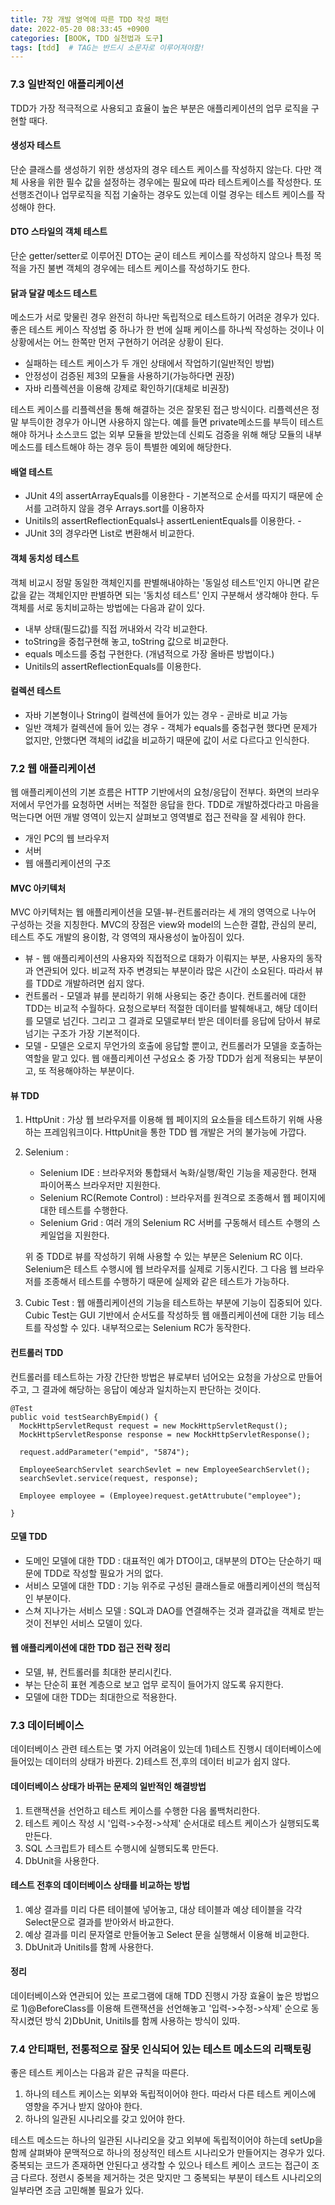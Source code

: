 ```yaml
---
title: 7장 개발 영역에 따른 TDD 작성 패턴
date: 2022-05-20 08:33:45 +0900
categories: [BOOK, TDD 실천법과 도구]
tags: [tdd]  # TAG는 반드시 소문자로 이루어져야함!
---
```


### 7.3 일반적인 애플리케이션
TDD가 가장 적극적으로 사용되고 효율이 높은 부분은 애플리케이션의 업무 로직을 구현할 때다.

#### 생성자 테스트
단순 클래스를 생성하기 위한 생성자의 경우 테스트 케이스를 작성하지 않는다. 다만 객체 사용을 위한 필수 값을 설정하는 경우에는 필요에 따라 테스트케이스를 작성한다.
또 선행조건이나 업무로직을 직접 기술하는 경우도 있는데 이럴 경우는 테스트 케이스를 작성해야 한다.

#### DTO 스타일의 객체 테스트
단순 getter/setter로 이루어진 DTO는 굳이 테스트 케이스를 작성하지 않으나 특정 목적을 가진 불변 객체의 경우에는 테스트 케이스를 작성하기도 한다.

#### 닭과 달걀 메소드 테스트
메소드가 서로 맞물린 경우 완전히 하나만 독립적으로 테스트하기 어려운 경우가 있다. 좋은 테스트 케이스 작성법 중 하나가 한 번에 실패 케이스를 하나씩 작성하는 것이나
이 상황에서는 어느 한쪽만 먼저 구현하기 어려운 상황이 된다.
* 실패하는 테스트 케이스가 두 개인 상태에서 작업하기(일반적인 방법)
* 안정성이 검증된 제3의 모듈을 사용하기(가능하다면 권장)
* 자바 리플렉션을 이용해 강제로 확인하기(대체로 비권장)

테스트 케이스를 리플렉션을 통해 해결하는 것은 잘못된 접근 방식이다. 리플렉션은 정말 부득이한 경우가 아니면 사용하지 않는다.
예를 들면 private메소드를 부득이 테스트해야 하거나 소스코드 없는 외부 모듈을 받았는데 신뢰도 검증을 위해 해당 모듈의 내부 메소드를 테스트해야 하는 경우 등이 특별한 예외에 해당한다.

#### 배열 테스트
* JUnit 4의 assertArrayEquals를 이용한다 - 기본적으로 순서를 따지기 때문에 순서를 고려하지 않을 경우 Arrays.sort를 이용하자
* Unitils의 assertReflectionEquals나 assertLenientEquals를 이용한다. -
* JUnit 3의 경우라면 List로 변환해서 비교한다.

#### 객체 동치성 테스트
객체 비교시 정말 동일한 객체인지를 판별해내야하는 '동일성 테스트'인지 아니면 같은 값을 같는 객체인지만 판별하면 되는 '동치성 테스트' 인지 구분해서 생각해야 한다.
두 객체를 서로 동치비교하는 방법에는 다음과 같이 있다.
* 내부 상태(필드값)를 직접 꺼내와서 각각 비교한다.
* toString을 중첩구현해 놓고, toString 값으로 비교한다.
* equals 메소드를 중첩 구현한다. (개념적으로 가장 올바른 방법이다.)
* Unitils의 assertReflectionEquals를 이용한다.

#### 컬렉션 테스트
* 자바 기본형이나 String이 컬렉션에 들어가 있는 경우 - 곧바로 비교 가능
* 일반 객체가 컬렉션에 들어 있는 경우 - 객체가 equals를 중첩구현 했다면 문제가 없지만, 안했다면 객체의 id값을 비교하기 때문에 값이 서로 다르다고 인식한다.

### 7.2 웹 애플리케이션
웹 애플리케이션의 기본 흐름은 HTTP 기반에서의 요청/응답이 전부다. 화면의 브라우저에서 무언가를 요청하면 서버는 적절한 응답을 한다.
TDD로 개발하겠다라고 마음을 먹는다면 어떤 개발 영역이 있는지 살펴보고 영역별로 접근 전략을 잘 세워야 한다.

* 개인 PC의 웹 브라우저
* 서버
* 웹 애플리케이션의 구조

#### MVC 아키텍처
MVC 아키텍처는 웹 애플리케이션을 모델-뷰-컨트롤러라는 세 개의 영역으로 나누어 구성하는 것을 지칭한다.
MVC의 장점은 view와 model의 느슨한 결합, 관심의 분리, 테스트 주도 개발의 용이함, 각 영역의 재사용성이 높아짐이 있다.

* 뷰 - 웹 애플리케이션의 사용자와 직접적으로 대화가 이뤄지는 부분, 사용자의 동작과 연관되어 있다. 비교적 자주 변경되는 부분이라 많은 시간이 소요된다. 따라서  뷰를 TDD로 개발하려면 쉽지 않다.
* 컨트롤러 - 모델과 뷰를 분리하기 위해 사용되는 중간 층이다. 컨트롤러에 대한 TDD는 비교적 수월하다. 요청으로부터 적절한 데이터를 발췌해내고, 해당 데이터를 모델로 넘긴다. 그리고 그 결과로 모델로부터 받은 데이터를 응답에 담아서 뷰로 넘기는 구조가 가장 기본적이다.
* 모델 - 모델은 오로지 무언가의 호출에 응답할 뿐이고, 컨트롤러가 모델을 호출하는 역할을 맡고 있다. 웹 애플리케이션 구성요소 중 가장 TDD가 쉽게 적용되는 부분이고, 또 적용해야하는 부분이다.

#### 뷰 TDD
1. HttpUnit : 가상 웹 브라우저를 이용해 웹 페이지의 요소들을 테스트하기 위해 사용하는 프레임워크이다. HttpUnit을 통한 TDD 웹 개발은 거의 불가능에 가깝다.
2. Selenium :
   - Selenium IDE : 브라우저와 통합돼서 녹화/실행/확인 기능을 제공한다. 현재 파이어폭스 브라우저만 지원한다.
   - Selenium RC(Remote Control) : 브라우저를 원격으로 조종해서 웹 페이지에 대한 테스트를 수행한다.
   - Selenium Grid : 여러 개의 Selenium RC 서버를 구동해서 테스트 수행의 스케일업을 지원한다.

   위 중 TDD로 뷰를 작성하기 위해 사용할 수 있는 부분은 Selenium RC 이다. Selenium은 테스트 수행시에 웹 브라우저를 실제로 기동시킨다. 그 다음 웹 브라우저를 조종해서 테스트를 수행하기 때문에 실제와 같은 테스트가 가능하다.
3. Cubic Test : 웹 애플리케이션의 기능을 테스트하는 부분에 기능이 집중되어 있다. Cubic Test는 GUI 기반에서 순서도를 작성하듯 웹 애플리케이션에 대한 기능 테스트를 작성할 수 있다. 내부적으로는 Selenium RC가 동작한다.

#### 컨트롤러 TDD
컨트롤러를 테스트하는 가장 간단한 방법은 뷰로부터 넘어오는 요청을 가상으로 만들어주고, 그 결과에 해당하는 응답이 예상과 일치하는지 판단하는 것이다.

```
@Test
public void testSearchByEmpid() {
  MockHttpServletRequst request = new MockHttpServletRequst();
  MockHttpServletResponse response = new MockHttpServletResponse();

  request.addParameter("empid", "5874");

  EmployeeSearchServlet searchSevlet = new EmployeeSearchServlet();
  searchSevlet.service(request, response);

  Employee employee = (Employee)request.getAttrubute("employee");

}
```

#### 모델 TDD
* 도메인 모델에 대한 TDD : 대표적인 예가 DTO이고, 대부분의 DTO는 단순하기 때문에 TDD로 작성할 필요가 거의 없다.
* 서비스 모델에 대한 TDD : 기능 위주로 구성된 클래스들로 애플리케이션의 핵심적인 부분이다.
* 스쳐 지나가는 서비스 모델 : SQL과 DAO를 연결해주는 것과 결과값을 객체로 받는것이 전부인 서비스 모델이 있다.

#### 웹 애플리케이션에 대한 TDD 접근 전략 정리
* 모델, 뷰, 컨트롤러를 최대한 분리시킨다.
* 부는 단순히 표현 계층으로 보고 업무 로직이 들어가지 않도록 유지한다.
* 모델에 대한 TDD는 최대한으로 적용한다.

### 7.3 데이터베이스
데이터베이스 관련 테스트는 몇 가지 어려움이 있는데 1)테스트 진행시 데이터베이스에 들어있는 데이터의 상태가 바뀐다. 2)테스트 전,후의 데이터 비교가 쉽지 않다.

#### 데이터베이스 상태가 바뀌는 문제의 일반적인 해결방법
1. 트랜잭션을 선언하고 테스트 케이스를 수행한 다음 롤백처리한다.
2. 테스트 케이스 작성 시 '입력->수정->삭제' 순서대로 테스트 케이스가 실행되도록 만든다.
3. SQL 스크립트가 테스트 수행시에 실행되도록 만든다.
4. DbUnit을 사용한다.

#### 테스트 전후의 데이터베이스 상태를 비교하는 방법
1. 예상 결과를 미리 다른 테이블에 넣어놓고, 대상 테이블과 예상 테이블을 각각 Select문으로 결과를 받아와서 바교한다.
2. 예상 결과를 미리 문자열로 만들어놓고 Select 문을 실행해서 이용해 비교한다.
3. DbUnit과 Unitils를 함께 사용한다.

#### 정리
데이터베이스와 연관되어 있는 프로그램에 대해 TDD 진행시 가장 효율이 높은 방법으로 1)@BeforeClass를 이용해 트랜잭션을 선언해놓고 '입력->수정->삭제' 순으로 동작시켰던 방식 2)DbUnit, Unitils를 함께 사용하는 방식이 있따.

### 7.4 안티패턴, 전통적으로 잘못 인식되어 있는 테스트 메소드의 리팩토링
좋은 테스트 케이스는 다음과 같은 규칙을 따른다.
1. 하나의 테스트 케이스는 외부와 독립적이어야 한다. 따라서 다른 테스트 케이스에 영향을 주거나 받지 않아야 한다.
2. 하나의 일관된 시나리오를 갖고 있어야 한다.

테스트 메소드는 하나의 일관된 시나리오을 갖고 외부에 독립적이어야 하는데 setUp을 함께 살펴봐야 문맥적으로 하나의 정상적인 테스트 시나리오가 만들어지는 경우가 있다. 중복되는 코드가 존재하면 안된다고 생각할 수 있으나
테스트 케이스 코드는 접근이 조금 다르다. 정련시 중복을 제거하는 것은 맞지만 그 중복되는 부분이 테스트 시나리오의 일부라면 조금 고민해볼 필요가 있다.

